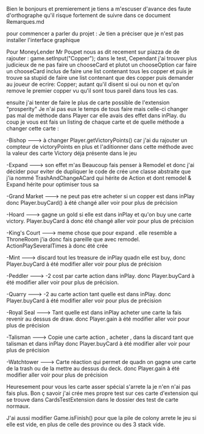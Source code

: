 Bien le bonjours et premierement je tiens a m'escuser d'avance des faute d'orthographe qu'il risque fortement de suivre 
dans ce document Remarques.md 

pour commencer a parler du projet :
Je tien a préciser que je n'est pas installer l'interface graphique

Pour MoneyLender Mr Poupet nous as dit recement sur piazza de de rajouter :
game.setInput("Copper");
dans le test, Cependant j'ai trouver plus judicieux de ne pas faire un chooseCard et plutot un chooseOption car faire un chooseCard inclus
de faire une list contenant tous les copper et puis je trouve sa stupid de faire une list contenant que des copper puis demander au joueur
de ecrire: Copper; autant qu'il disent si oui ou non et qu'on remove le premier copper vu qu'il sont tous pareil dans tous les cas.


ensuite j'ai tenter de faire le plus de carte possible de l'extension "prosperity"
Je n'ai pas eux le temps de tous faire mais celle-ci changer pas mal de méthode dans Player car elle avais des effet dans inPlay.
du coup je vous est fais un listing de chaque carte et de quelle méthode a changer cette carte :

-Bishop ---> à changer Player.getVictoryPoints() car j'ai du rajouter un compteur de victoryPoints en plus et l'aditionner dans 
             cette méthode avec la valeur des carte Victory déja présente dans le jeu
               
-Expand ---> son effet m'as Beaucoup fais penser à Remodel et donc j'ai décider pour eviter de dupliquer le code de crée une classe 
             abstraite que j'ia nommé TrashAndChangeACard qui hérite de Action et dont remodel & Expand hérite pour optimiser tous sa
            
-Grand Market ---> ne peut pas etre acheter si un copper est dans inPlay donc Player.buyCard() à été changé aller voir pour plus de 
                    précision

-Hoard --->  gagne un gold si elle est dans inPlay et qu'on buy une carte victory. Player.buyCard à donc été changé aller voir pour 
            plus de précision

-King's Court ---> meme chose que pour expand . elle resemble a ThroneRoom j'ia donc fais pareille que avec remodel. 
                  ActionPlaySeveralTimes à donc été crée
                  
-Mint ---> discard tout les treasure de inPlay quadn elle est buy, donc Player.buyCard à été modifier aller voir pour plus de précision

-Peddler ---> -2 cost par carte action dans inPlay. donc Player.buyCard à été modifier aller voir pour plus de précision.

-Quarry ---> -2 au carte action tant quelle est dans inPlay. donc Player.buyCard à été modifier aller voir pour plus de précision

-Royal Seal ---> Tant quelle est dans inPlay acheter une carte la fais revenir au dessus de draw. donc Player.gain à été modifier 
               aller voir pour plus de précision

-Talisman ---> Copie une carte action , acheter , dans la discard tant que talisman et dans inPlay donc Player.buyCard à été modifier 
               aller voir pour plus de précision

-Watchtower ---> Carte réaction qui permet de quadn on gagne une carte de la trash ou de la mettre au dessus du deck. donc Player.gain 
                à été modifier aller voir pour plus de précision
               
Heuresement pour vous les carte asser spécial s'arrete la je n'en n'ai pas fais plus.
Bon ç savoir j'ai crée mes propre test sur ces carte d'extension qui se trouve dans CardsTestExtension dans le dossier des 
test de carte normaux.


J'ai aussi modifier Game.isFinish() pour que la pile de colony arrete le jeu si elle est vide, en plus de celle des province ou des 3 stack vide.

 
